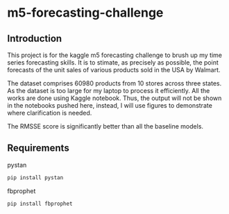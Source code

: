 # m5-forecasting-challenge
## Introduction
This project is for the kaggle m5 forecasting challenge to brush up my time series forecasting skills. It is to stimate, as precisely as possible, the point forecasts of the unit sales of various products sold in the USA by Walmart.

The dataset comprises 60980 products from 10 stores across three states. As the dataset is too large for my laptop to process it efficiently. All the works are done using Kaggle notebook. Thus, the output will not be shown in the notebooks pushed here, instead, I will use figures to demonstrate where clarification is needed.

The RMSSE score is significantly better than all the baseline models.

## Requirements
pystan
```sh
pip install pystan
```

fbprophet
```sh
pip install fbprophet
```
